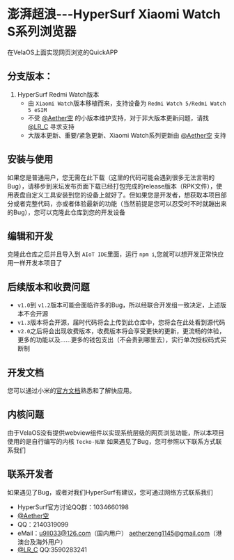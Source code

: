 # 澎湃超浪---HyperSurf Xiaomi Watch S系列浏览器
在VelaOS上面实现网页浏览的QuickAPP

## 分支版本：
1. HyperSurf Redmi Watch版本
   - 由 `Xiaomi Watch`版本移植而来，支持设备为 `Redmi Watch 5/Redmi Watch 5 eSIM`
   - 不受 [@Aether空](https://www.bandbbs.cn/members/1680068/) 的小版本维护支持，对于非大版本更新问题，请找 [@LR_C](https://www.bandbbs.cn/members/1397083/) 寻求支持
   - 大版本更新、重要/紧急更新、Xiaomi Watch系列更新由 [@Aether空](https://www.bandbbs.cn/members/1680068/) 支持


## 安装与使用
如果您是普通用户，您无需在此下载（这里的代码可能会遇到很多无法言明的Bug），请移步到米坛发布页面下载已经打包完成的release版本（RPK文件），使用表盘自定义工具安装到您的设备上就好了。但如果您是开发者，想获取本项目部分或者完整代码，亦或者体验最新的功能（当然前提是您可以忍受时不时就蹦出来的Bug），您可以克隆此仓库到您的开发设备

## 编辑和开发
克隆此仓库之后并且导入到 `AIoT IDE`里面，运行 `npm i`,您就可以想开发正常快应用一样开发本项目了

## 后续版本和收费问题
  - `v1.0`到 `v1.2`版本可能会面临许多的Bug，所以经联合开发组一致决定，上述版本不会开源
  - `v1.3`版本将会开源，届时代码将会上传到此仓库中，您将会在此处看到源代码
  - `v2.0`之后将会出现收费版本，收费版本将会享受更快的更新，更流畅的体验，更多的功能以及......更多的钱包支出（不会贵到哪里去），实行单次授权码式买断制

## 开发文档

您可以通过小米的[官方文档](https://iot.mi.com/vela/quickapp)熟悉和了解快应用。

## 内核问题
由于VelaOS没有提供webview组件以实现系统层级的网页浏览功能，所以本项目使用的是自行编写的内核 `Tecko-拓擎`
如果遇见了Bug，您可参照以下联系方式联系我们

## 联系开发者
如果遇见了Bug，或者对我们HyperSurf有建议，您可通过网络方式联系我们
 - HyperSurf官方讨论QQ群：1034660198
 - [@Aether空](https://www.bandbbs.cn/members/1680068/)
 - QQ：2140319099
 - eMail：u9ll033@126.com（国内用户）
          aetherzeng1145@gmail.com（港澳台及海外用户）
 - [@LR_C](https://www.bandbbs.cn/members/1397083/) QQ:3590283241

